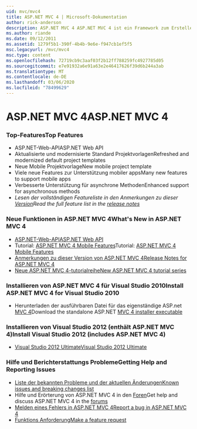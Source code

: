 ```yaml
---
uid: mvc/mvc4
title: ASP.NET MVC 4 | Microsoft-Dokumentation
author: rick-anderson
description: ASP.NET MVC 4 ASP.NET MVC 4 ist ein Framework zum Erstellen skalierbarer, auf Standards basierender Webanwendungen mit bewährten Entwurfsmustern und der Leistungsfähigkeit von AS...
ms.author: riande
ms.date: 09/12/2011
ms.assetid: 1279f5b1-390f-4b4b-9e6e-f947cb1ef5f5
msc.legacyurl: /mvc/mvc4
msc.type: content
ms.openlocfilehash: 72719cb9c3aaf03f2b12ff788259fc4927785d05
ms.sourcegitcommit: e7e91932a6e91a63e2e46417626f39d6b244a3ab
ms.translationtype: MT
ms.contentlocale: de-DE
ms.lasthandoff: 03/06/2020
ms.locfileid: "78499629"
---
```

# <a name="aspnet-mvc-4"></a><span data-ttu-id="9674f-103">ASP.NET MVC 4</span><span class="sxs-lookup"><span data-stu-id="9674f-103">ASP.NET MVC 4</span></span>

### <a name="top-features"></a><span data-ttu-id="9674f-104">Top-Features</span><span class="sxs-lookup"><span data-stu-id="9674f-104">Top Features</span></span>

- <span data-ttu-id="9674f-105">ASP.NET-Web-API</span><span class="sxs-lookup"><span data-stu-id="9674f-105">ASP.NET Web API</span></span>
- <span data-ttu-id="9674f-106">Aktualisierte und modernisierte Standard Projektvorlagen</span><span class="sxs-lookup"><span data-stu-id="9674f-106">Refreshed and modernized default project templates</span></span>
- <span data-ttu-id="9674f-107">Neue Mobile Projektvorlage</span><span class="sxs-lookup"><span data-stu-id="9674f-107">New mobile project template</span></span>
- <span data-ttu-id="9674f-108">Viele neue Features zur Unterstützung mobiler apps</span><span class="sxs-lookup"><span data-stu-id="9674f-108">Many new features to support mobile apps</span></span>
- <span data-ttu-id="9674f-109">Verbesserte Unterstützung für asynchrone Methoden</span><span class="sxs-lookup"><span data-stu-id="9674f-109">Enhanced support for asynchronous methods</span></span>
- <span data-ttu-id="9674f-110">*Lesen der vollständigen Featureliste in den Anmerkungen zu dieser [Version](../whitepapers/mvc4-release-notes.md)*</span><span class="sxs-lookup"><span data-stu-id="9674f-110">*Read the full feature list in the [release notes](../whitepapers/mvc4-release-notes.md)*</span></span>

### <a name="whats-new-in-aspnet-mvc-4"></a><span data-ttu-id="9674f-111">Neue Funktionen in ASP.NET MVC 4</span><span class="sxs-lookup"><span data-stu-id="9674f-111">What's New in ASP.NET MVC 4</span></span>

- [<span data-ttu-id="9674f-112">ASP.NET-Web-API</span><span class="sxs-lookup"><span data-stu-id="9674f-112">ASP.NET Web API</span></span>](../web-api/index.md)
- <span data-ttu-id="9674f-113">Tutorial: [ASP.NET MVC 4 Mobile Features](overview/older-versions/aspnet-mvc-4-mobile-features.md)</span><span class="sxs-lookup"><span data-stu-id="9674f-113">Tutorial: [ASP.NET MVC 4 Mobile Features](overview/older-versions/aspnet-mvc-4-mobile-features.md)</span></span>
- [<span data-ttu-id="9674f-114">Anmerkungen zu dieser Version von ASP.NET MVC 4</span><span class="sxs-lookup"><span data-stu-id="9674f-114">Release Notes for ASP.NET MVC 4</span></span>](../whitepapers/mvc4-release-notes.md)
- [<span data-ttu-id="9674f-115">Neue ASP.NET MVC 4-tutorialreihe</span><span class="sxs-lookup"><span data-stu-id="9674f-115">New ASP.NET MVC 4 tutorial series</span></span>](overview/older-versions/getting-started-with-aspnet-mvc4/intro-to-aspnet-mvc-4.md)

### <a name="install-aspnet-mvc-4-for-visual-studio-2010"></a><span data-ttu-id="9674f-116">Installieren von ASP.NET MVC 4 für Visual Studio 2010</span><span class="sxs-lookup"><span data-stu-id="9674f-116">Install ASP.NET MVC 4 for Visual Studio 2010</span></span>

- <span data-ttu-id="9674f-117">Herunterladen der ausführbaren Datei für das eigenständige ASP.net [MVC 4](https://www.microsoft.com/download/details.aspx?id=30683)</span><span class="sxs-lookup"><span data-stu-id="9674f-117">Download the standalone ASP.NET [MVC 4 installer executable](https://www.microsoft.com/download/details.aspx?id=30683)</span></span>

### <a name="install-visual-studio-2012-includes-aspnet-mvc-4"></a><span data-ttu-id="9674f-118">Installieren von Visual Studio 2012 (enthält ASP.NET MVC 4)</span><span class="sxs-lookup"><span data-stu-id="9674f-118">Install Visual Studio 2012 (includes ASP.NET MVC 4)</span></span>

- [<span data-ttu-id="9674f-119">Visual Studio 2012 Ultimate</span><span class="sxs-lookup"><span data-stu-id="9674f-119">Visual Studio 2012 Ultimate</span></span>](https://go.microsoft.com/fwlink/?linkid=247148)

### <a name="getting-help-and-reporting-issues"></a><span data-ttu-id="9674f-120">Hilfe und Berichterstattungs Probleme</span><span class="sxs-lookup"><span data-stu-id="9674f-120">Getting Help and Reporting Issues</span></span>

- [<span data-ttu-id="9674f-121">Liste der bekannten Probleme und der aktuellen Änderungen</span><span class="sxs-lookup"><span data-stu-id="9674f-121">Known issues and breaking changes list</span></span>](../whitepapers/mvc4-release-notes.md#_Toc303253815)
- <span data-ttu-id="9674f-122">Hilfe und Erörterung von ASP.NET MVC 4 in den [Foren](https://forums.asp.net/1146.aspx)</span><span class="sxs-lookup"><span data-stu-id="9674f-122">Get help and discuss ASP.NET MVC 4 in the [forums](https://forums.asp.net/1146.aspx)</span></span>
- [<span data-ttu-id="9674f-123">Melden eines Fehlers in ASP.NET MVC 4</span><span class="sxs-lookup"><span data-stu-id="9674f-123">Report a bug in ASP.NET MVC 4</span></span>](https://github.com/aspnet/AspNetWebStack/issues)
- [<span data-ttu-id="9674f-124">Funktions Anforderung</span><span class="sxs-lookup"><span data-stu-id="9674f-124">Make a feature request</span></span>](http://aspnet.uservoice.com/forums/41201-asp-net-mvc)
